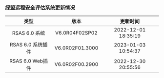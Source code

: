 ### 绿盟远程安全评估系统更新情况

| 类型 | 版本 | 更新时间 |
| :----:| :----: | :----: |
| RSAS 6.0 系统 | V6.0R04F02SP02 | 2022-12-01 18:35:19 |
| RSAS 6.0 系统插件 | V6.0R02F01.3000 | 2023-01-03 10:54:37 |
| RSAS 6.0 Web插件 | V6.0R02F00.2900 | 2022-12-30 20:55:56 |
